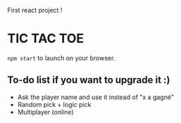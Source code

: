 First react project !

# TIC TAC TOE

`npm start` to launch on your browser.

## To-do list if you want to upgrade it :)
- Ask the player name and use it instead of "x a gagné"
- Random pick + logic pick
- Multiplayer (online)